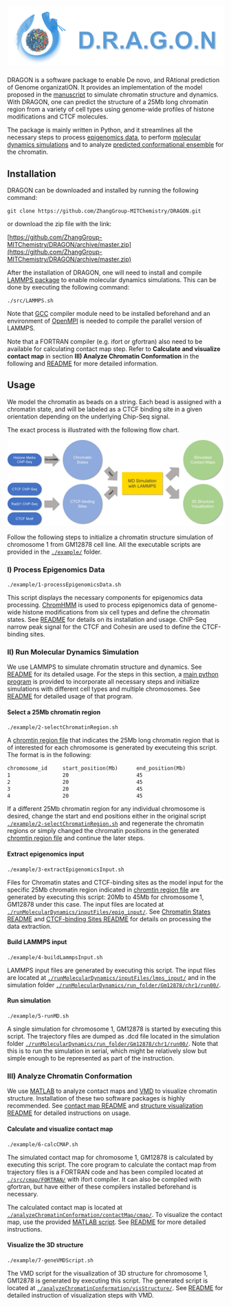 # ![DRAGON logo](https://github.com/qiyf/images/blob/master/logo2.png)

DRAGON is a software package to enable De novo, and RAtional prediction of Genome organizatiON. It provides an implementation of the model proposed in the [manuscript](https://www.biorxiv.org/content/early/2018/03/15/282095) to simulate chromatin structure and dynamics. With DRAGON, one can predict the structure of a 25Mb long chromatin region from a variety of cell types using genome-wide profiles of histone modifications and CTCF molecules. 

The package is mainly written in Python, and it streamlines all the necessary steps to process [epigenomics data](./processEpigenomicsData/), to perform [molecular dynamics simulations](./runMolecularDynamics/) and to analyze [predicted conformational ensemble](./analyzeChromatinConformation/) for the chromatin. 

## Installation
DRAGON can be downloaded and installed by running the following command:
```
git clone https://github.com/ZhangGroup-MITChemistry/DRAGON.git
```
or download the zip file with the link:

[https://github.com/ZhangGroup-MITChemistry/DRAGON/archive/master.zip](https://github.com/ZhangGroup-MITChemistry/DRAGON/archive/master.zip)  

After the installation of DRAGON, one will need to install and compile [LAMMPS package](http://lammps.sandia.gov/) to enable molecular dynamics simulations. This can be done by executing the following command:

```
./src/LAMMPS.sh
```

Note that [GCC](https://gcc.gnu.org/) compiler module need to be installed beforehand and an environment of [OpenMPI](https://www.open-mpi.org/) is needed to compile the parallel version of LAMMPS. 

Note that a FORTRAN compiler (e.g. ifort or gfortran) also need to be available for calculating contact map step. Refer to **Calculate and visualize contact map** in section **III) Analyze Chromatin Conformation** in the following and [README](./analyzeChromatinConformation/contactMap/README.md) for more detailed information. 

## Usage

We model the chromatin as beads on a string. Each bead is assigned with a chromatin state, and will be labeled as a CTCF binding site in a given orientation depending on the underlying Chip-Seq signal. 

The exact process is illustrated with the following flow chart. 

![Flow chart](https://github.com/qiyf/images/blob/master/flow_chart.png)

Follow the following steps to initialize a chromatin structure simulation of chromosome 1 from GM12878 cell line. All the executable scripts are provided in the [`./example/`](./example/) folder. 

### I) Process Epigenomics Data

```
./example/1-processEpigenomicsData.sh
```

This script displays the necessary components for epigenomics data processing. [ChromHMM](http://compbio.mit.edu/ChromHMM/) is used to process epigenomics data of genome-wide histone modifications from six cell types and define the chromatin states. See [README](./processEpigenomicsData/README.md) for details on its installation and usage. ChIP-Seq narrow peak signal for the CTCF and Cohesin are used to define the CTCF-binding sites. 

### II) Run Molecular Dynamics Simulation
We use LAMMPS to simulate chromatin structure and dynamics. See [README](./runMolecularDynamics/README.md) for its detailed usage. For the steps in this section, a [main python program](./runMolecularDynamics/main.py) is provided to incorporate all necessary steps and initialize simulations with different cell types and multiple chromosomes. See [README](./runMolecularDynamics/README.md) for detailed usage of that program.

#### Select a 25Mb chromatin region
```
./example/2-selectChromatinRegion.sh
```

A [chromtin region file](./src/chr_region.txt) that indicates the 25Mb long chromatin region that is of interested for each chromosome is generated by executeing this script. The format is in the following:
```
chromosome_id     start_position(Mb)      end_position(Mb)  
1                 20                      45  
2                 20                      45  
3                 20                      45  
4                 20                      45   
```

If a different 25Mb chromatin region for any individual chromosome is desired, change the start and end positions either in the original script [`./example/2-selectChromatinRegion.sh`](./example/2-selectChromatinRegion.sh) and regenerate the chromatin regions or simply changed the chromatin positions in the generated [chromtin region file](./src/chr_region.txt) and continue the later steps.

#### Extract epigenomics input

```
./example/3-extractEpigenomicsInput.sh
```

Files for Chromatin states and CTCF-binding sites as the model input for the specific 25Mb chromatin region indicated in  [chromtin region file](./src/chr_region.txt) are generated by executing this script: 20Mb to 45Mb for chromosome 1, GM12878 under this case. The input files are located at [`./runMolecularDynamics/inputFiles/epig_input/`](./runMolecularDynamics/inputFiles/epig_input/). See [Chromatin States README](./runMolecularDynamics/inputFiles/epig_input/chromStates/README.md) and [CTCF-binding Sites README](./runMolecularDynamics/inputFiles/epig_input/ctcfSites/README.md) for details on processing the data extraction.

#### Build LAMMPS input

```
./example/4-buildLammpsInput.sh
```

LAMMPS input files are generated by executing this script. The input files are located at [`./runMolecularDynamics/inputFiles/lmps_input/`](./runMolecularDynamics/inputFiles/lmps_input/) and in the simulation folder [`./runMolecularDynamics/run_folder/Gm12878/chr1/run00/`](./runMolecularDynamics/run_folder/Gm12878/chr1/run00/). 

#### Run simulation

```
./example/5-runMD.sh
```

A single simulation for chromosome 1, GM12878 is started by executing this script. The trajectory files are dumped as .dcd file located in the simulation folder [`./runMolecularDynamics/run_folder/Gm12878/chr1/run00/`](./runMolecularDynamics/run_folder/Gm12878/chr1/run00/). Note that this is to run the simulation in serial, which might be relatively slow but simple enough to be represented as part of the instruction. 

### III) Analyze Chromatin Conformation

We use [MATLAB](https://www.mathworks.com/products/matlab.html) to analyze contact maps and [VMD](http://www.ks.uiuc.edu/Research/vmd/) to visualize chromatin structure. Installation of these two software packages is highly recommended. See [contact map README](./analyzeChromatinConformation/contactMap/README.md) and [structure visualization README](./analyzeChromatinConformation/visStructure/README.md) for detailed instructions on usage. 

#### Calculate and visualize contact map

```
./example/6-calcCMAP.sh
```

The simulated contact map for chromosome 1, GM12878 is calculated by executing this script. The core program to calculate the contact map from trajectory files is a FORTRAN code and has been compiled located at [`./src/cmap/FORTRAN/`](./src/cmap/FORTRAN/) with ifort compiler. It can also be compiled with gfortran, but have either of these compilers installed beforehand is necessary. 

The calculated contact map is located at [`./analyzeChromatinConformation/contactMap/cmap/`](./analyzeChromatinConformation/contactMap/cmap/). To visualize the contact map, use the provided [MATLAB script](./analyzeChromatinConformation/contactMap/visContactMap.m). See [README](./analyzeChromatinConformation/contactMap/README.md) for more detailed instructions. 

#### Visualize the 3D structure

```
./example/7-geneVMDScript.sh
```

The VMD script for the visualization of 3D structure for chromosome 1, GM12878 is generated by executing this script. The generated script is located at [`./analyzeChromatinConformation/visStructure/`](./analyzeChromatinConformation/visStructure/).  See [README](./analyzeChromatinConformation/visStructure/README.md) for detailed instruction of visualization steps with VMD.
